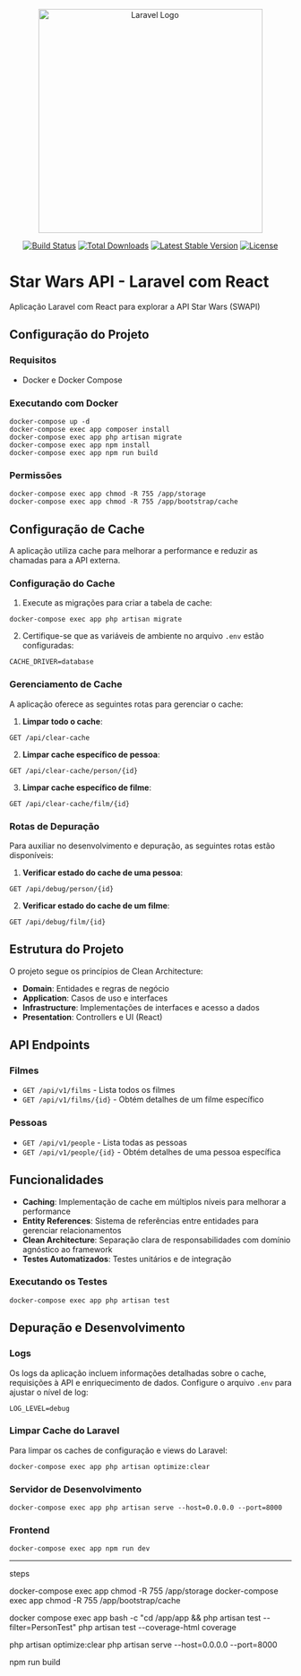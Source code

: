 <p align="center"><a href="https://laravel.com" target="_blank"><img src="https://raw.githubusercontent.com/laravel/art/master/logo-lockup/5%20SVG/2%20CMYK/1%20Full%20Color/laravel-logolockup-cmyk-red.svg" width="400" alt="Laravel Logo"></a></p>

<p align="center">
<a href="https://github.com/laravel/framework/actions"><img src="https://github.com/laravel/framework/workflows/tests/badge.svg" alt="Build Status"></a>
<a href="https://packagist.org/packages/laravel/framework"><img src="https://img.shields.io/packagist/dt/laravel/framework" alt="Total Downloads"></a>
<a href="https://packagist.org/packages/laravel/framework"><img src="https://img.shields.io/packagist/v/laravel/framework" alt="Latest Stable Version"></a>
<a href="https://packagist.org/packages/laravel/framework"><img src="https://img.shields.io/packagist/l/laravel/framework" alt="License"></a>
</p>

# Star Wars API - Laravel com React

Aplicação Laravel com React para explorar a API Star Wars (SWAPI)

## Configuração do Projeto

### Requisitos
- Docker e Docker Compose

### Executando com Docker
```
docker-compose up -d
docker-compose exec app composer install
docker-compose exec app php artisan migrate
docker-compose exec app npm install
docker-compose exec app npm run build
```

### Permissões
```
docker-compose exec app chmod -R 755 /app/storage
docker-compose exec app chmod -R 755 /app/bootstrap/cache
```

## Configuração de Cache
A aplicação utiliza cache para melhorar a performance e reduzir as chamadas para a API externa.

### Configuração do Cache
1. Execute as migrações para criar a tabela de cache:
```
docker-compose exec app php artisan migrate
```

2. Certifique-se que as variáveis de ambiente no arquivo `.env` estão configuradas:
```
CACHE_DRIVER=database
```

### Gerenciamento de Cache
A aplicação oferece as seguintes rotas para gerenciar o cache:

1. **Limpar todo o cache**:
```
GET /api/clear-cache
```

2. **Limpar cache específico de pessoa**:
```
GET /api/clear-cache/person/{id}
```

3. **Limpar cache específico de filme**:
```
GET /api/clear-cache/film/{id}
```

### Rotas de Depuração
Para auxiliar no desenvolvimento e depuração, as seguintes rotas estão disponíveis:

1. **Verificar estado do cache de uma pessoa**:
```
GET /api/debug/person/{id}
```

2. **Verificar estado do cache de um filme**:
```
GET /api/debug/film/{id}
```

## Estrutura do Projeto
O projeto segue os princípios de Clean Architecture:

- **Domain**: Entidades e regras de negócio
- **Application**: Casos de uso e interfaces
- **Infrastructure**: Implementações de interfaces e acesso a dados
- **Presentation**: Controllers e UI (React)

## API Endpoints

### Filmes
- `GET /api/v1/films` - Lista todos os filmes
- `GET /api/v1/films/{id}` - Obtém detalhes de um filme específico

### Pessoas
- `GET /api/v1/people` - Lista todas as pessoas
- `GET /api/v1/people/{id}` - Obtém detalhes de uma pessoa específica

## Funcionalidades

- **Caching**: Implementação de cache em múltiplos níveis para melhorar a performance
- **Entity References**: Sistema de referências entre entidades para gerenciar relacionamentos
- **Clean Architecture**: Separação clara de responsabilidades com domínio agnóstico ao framework
- **Testes Automatizados**: Testes unitários e de integração

### Executando os Testes
```
docker-compose exec app php artisan test
```

## Depuração e Desenvolvimento

### Logs
Os logs da aplicação incluem informações detalhadas sobre o cache, requisições à API e enriquecimento de dados. Configure o arquivo `.env` para ajustar o nível de log:

```
LOG_LEVEL=debug
```

### Limpar Cache do Laravel
Para limpar os caches de configuração e views do Laravel:
```
docker-compose exec app php artisan optimize:clear
```

### Servidor de Desenvolvimento
```
docker-compose exec app php artisan serve --host=0.0.0.0 --port=8000
```

### Frontend
```
docker-compose exec app npm run dev
```

---
steps

docker-compose exec app chmod -R 755 /app/storage
docker-compose exec app chmod -R 755 /app/bootstrap/cache

docker compose exec app bash -c "cd /app/app && php artisan test --filter=PersonTest"
php artisan test --coverage-html coverage


php artisan optimize:clear
php artisan serve --host=0.0.0.0 --port=8000


npm run build
